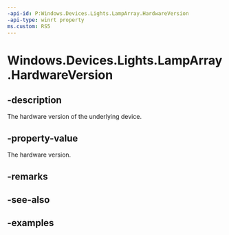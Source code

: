 ```yaml
---
-api-id: P:Windows.Devices.Lights.LampArray.HardwareVersion
-api-type: winrt property
ms.custom: RS5
---
```


<!-- Property syntax.
public ushort HardwareVersion { get; }
-->

# Windows.Devices.Lights.LampArray.HardwareVersion

## -description
The hardware version of the underlying device.
## -property-value
The hardware version.
## -remarks

## -see-also

## -examples

